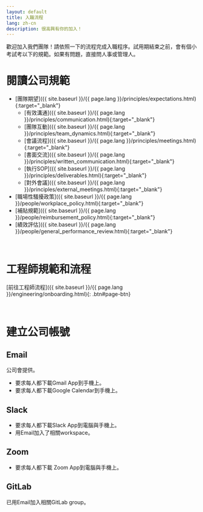 ```yaml
---
layout: default
title: 入職流程
lang: zh-cn
description: 很高興有你的加入！
---
```


歡迎加入我們團隊！請依照一下的流程完成入職程序。試用期結束之前，會有個小考試考以下的規範。如果有問題，直接問人事或管理人。

# 閱讀公司規範

- [團隊期望]({{ site.baseurl }}/{{ page.lang }}/principles/expectations.html){:target="_blank"}
	- [有效溝通]({{ site.baseurl }}/{{ page.lang }}/principles/communication.html){:target="_blank"}
    - [團隊互動]({{ site.baseurl }}/{{ page.lang }}/principles/team_dynamics.html){:target="_blank"}
    - [會議流程]({{ site.baseurl }}/{{ page.lang }}/principles/meetings.html){:target="_blank"}
    - [書面交流]({{ site.baseurl }}/{{ page.lang }}/principles/written_communication.html){:target="_blank"}
    - [執行SOP]({{ site.baseurl }}/{{ page.lang }}/principles/deliverables.html){:target="_blank"}
    - [對外會議]({{ site.baseurl }}/{{ page.lang }}/principles/external_meetings.html){:target="_blank"}
- [職場性騷擾政策]({{ site.baseurl }}/{{ page.lang }}/people/workplace_policy.html){:target="_blank"}
- [補貼規範]({{ site.baseurl }}/{{ page.lang }}/people/reimbursement_policy.html){:target="_blank"}
- [績效評估]({{ site.baseurl }}/{{ page.lang }}/people/general_performance_review.html){:target="_blank"}

<br>

# 工程師規範和流程

[前往工程師流程]({{ site.baseurl }}/{{ page.lang }}/engineering/onboarding.html){: .btn#page-btn}

<br>

# 建立公司帳號

## Email

公司會提供。
* 要求每人都下載Gmail App到手機上。
* 要求每人都下載Google Calendar到手機上。

## Slack

* 要求每人都下載Slack App到電腦與手機上。
* 用Email加入了相關workspace。

## Zoom

* 要求每人都下載 Zoom App到電腦與手機上。

## GitLab

已用Email加入相關GitLab group。

<br>